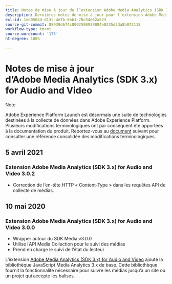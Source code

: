 ```yaml
---
title: Notes de mise à jour de l’extension Adobe Media Analytics (SDK 3.x) for Audio and Video
description: Dernières notes de mise à jour pour l’extension Adobe Media Analytics (SDK 3.x) for Audio and Video dans Adobe Experience Platform.
exl-id: 1ed0504d-d13c-4e7b-8eb1-78c54e62a523
source-git-commit: 88939d674c0002590939004e0235d3da8b072118
workflow-type: tm+mt
source-wordcount: '175'
ht-degree: 100%

---
```


# Notes de mise à jour d’Adobe Media Analytics (SDK 3.x) for Audio and Video

>[!NOTE]
>
>Adobe Experience Platform Launch est désormais une suite de technologies destinées à la collecte de données dans Adobe Experience Platform. Plusieurs modifications terminologiques ont par conséquent été apportées à la documentation du produit. Reportez-vous au [document](../../../term-updates.md) suivant pour consulter une référence consolidée des modifications terminologiques.

## 5 avril 2021

### Extension Adobe Media Analytics (SDK 3.x) for Audio and Video 3.0.2

* Correction de l’en-tête HTTP « Content-Type » dans les requêtes API de collecte de médias.

## 10 mai 2020

### Extension Adobe Media Analytics (SDK 3.x) for Audio and Video 3.0.0

* Wrapper autour du SDK Media v3.0.0
* Utilise l’API Media Collection pour le suivi des médias
* Prend en charge le suivi de l’état du lecteur

L’extension [Adobe Media Analytics (SDK 3.x) for Audio and Video](./overview.md) ajoute la bibliothèque JavaScript Media Analytics 3.x de base. Cette bibliothèque fournit la fonctionnalité nécessaire pour suivre les médias jusqu’à un site ou un projet qui accepte les balises.
